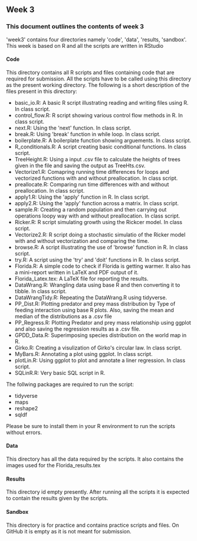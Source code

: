 ## Week 3

### This document outlines the contents of week 3

'week3' contains four directories namely 'code', 'data', 'results, 'sandbox'. This week is based on R and all the scripts are written in RStudio

#### Code
This directory contains all R scripts and files containing code that are required for submission. All the scripts have to be called using this directory as the present working directory. The following is a short description of the files present in this directory:

* basic_io.R: A basic R script illustrating reading and writing files using R. In class script. 
* control_flow.R: R script showing various control flow methods in R. In class script. 
* next.R: Using the 'next' function. In class script.
* break.R: Using 'break' function in while loop. In class script. 
* boilerplate.R: A boilerplate function showing arguements. In class script. 
* R_conditionals.R: A script creating basic conditional functions. In class script.
* TreeHeight.R: Using a input .csv file to calculate the heights of trees given in the file and saving the output as TreeHts.csv. 
* Vectorize1.R: Comapring running time differences for loops and vectorized functions with and without preallocation. In class script.
* preallocate.R: Comparing run time differences with and without preallocation. In class script.
* apply1.R: Using the 'apply' function in R. In class script.
* apply2.R: Using the 'apply' function across a matrix. In class script.
* sample.R: Creating a random population and then carrying out operations loopy way with and without preallocation. In class script.
* Ricker.R: R script simulating growth using the Rickcer model. In class script.
* Vectorize2.R: R script doing a stochastic simulatio of the Ricker model with and without vectorization and comparing the time.
* browse.R: A script illustrating the use of 'browse' function in R. In class script.
* try.R: A script using the 'try' and 'doit' functions in R. In class script.
* Florida.R: A simple code to check if Florida is getting warmer. It also has a mini-report written in LaTeX and PDF output of it.
* Florida_Latex.tex: A LaTeX file for reporting the results.
* DataWrang.R: Wrangling data using base R and then converting it to tibble. In class script.
* DataWrangTidy.R: Repeating the DataWrang.R using tidyverse.
* PP_Dist.R: Plotting predator and prey mass distribution by Type of feeding interaction using base R plots. Also, saving the mean and median of the distributions as a .csv file
* PP_Regress.R: Plotting Predator and prey mass relationship using ggplot and also saving the regression results as a .csv file. 
* GPDD_Data.R: Superimposing species distribution on the world map in R.
* Girko.R: Creating a visulization of Girko's circular law. In class script.
* MyBars.R: Annotating a plot using ggplot. In class script.
* plotLin.R: Using ggplot to plot and annotate a liner regression. In class script. 
* SQLinR.R: Very basic SQL script in R. 

The follwing packages are required to run the script:
* tidyverse
* maps
* reshape2
* sqldf

Please be sure to install them in your R environment to run the scripts without errors. 

#### Data
This directory has all the data required by the scripts. It also contains the images used for the Florida_results.tex 

#### Results
This directory id empty presently. After running all the scripts it is expected to contain the results given by the scripts.

#### Sandbox
This directory is for practice and contains practice scripts and files. On GitHub it is empty as it is not meant for submission. 